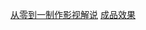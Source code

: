 
[从零到一制作影视解说](https://www.bilibili.com/video/BV1Jy4y1k7iS/) 
[成品效果](https://www.bilibili.com/video/BV1cK4y1Y7Yd/)